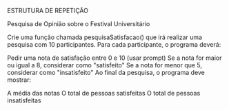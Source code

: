 ESTRUTURA DE REPETIÇÃO 

Pesquisa de Opinião sobre o Festival Universitário

Crie uma função chamada pesquisaSatisfacao() que irá realizar uma pesquisa com 10 participantes. Para cada participante, o programa deverá:

Pedir uma nota de satisfação entre 0 e 10 (usar prompt)
Se a nota for maior ou igual a 8, considerar como "satisfeito"
Se a nota for menor que 5, considerar como "insatisfeito"
Ao final da pesquisa, o programa deve mostrar:

A média das notas
O total de pessoas satisfeitas
O total de pessoas insatisfeitas
